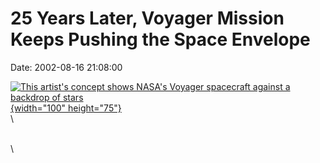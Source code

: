 25 Years Later, Voyager Mission Keeps Pushing the Space Envelope
================================================================

Date: 2002-08-16 21:08:00

[![This artist\'s concept shows NASA\'s Voyager spacecraft against a
backdrop of
stars](http://www.jpl.nasa.gov/images/voyager/20141215/pia17049-16.jpg){width="100"
height="75"}](http://www.jpl.nasa.gov/news/&rn=news.xml&rst=6500)\
\

\
\
